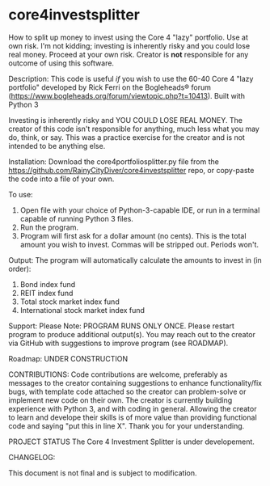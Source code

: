 # core4investsplitter

How to split up money to invest using the Core 4 "lazy" portfolio. Use at own risk.
I'm not kidding; investing is inherently risky and you could lose real money. Proceed at your own risk.
Creator is **not** responsible for any outcome of using this software.

Description:
This code is useful _if_ you wish to use the 60-40 Core 4 "lazy portfolio" developed by Rick Ferri on the Bogleheads® forum (https://www.bogleheads.org/forum/viewtopic.php?t=10413).
Built with Python 3

Investing is inherently risky and YOU COULD LOSE REAL MONEY. The creator of this code isn't responsible for anything, much less what you may do, think, or say. This was a practice exercise for the creator and is not intended to be anything else.

Installation:
Download the core4portfoliosplitter.py file from the https://github.com/RainyCityDiver/core4investsplitter repo, or copy-paste the code into a file of your own.

To use:

1. Open file with your choice of Python-3-capable IDE, or run in a terminal capable of running Python 3 files.
2. Run the program.
3. Program will first ask for a dollar amount (no cents). This is the total amount you wish to invest. Commas will be stripped out. Periods won't.

Output:
The program will automatically calculate the amounts to invest in (in order):

1. Bond index fund
2. REIT index fund
3. Total stock market index fund
4. International stock market index fund

Support:
Please Note: PROGRAM RUNS ONLY ONCE. Please restart program to produce additional output(s).
You may reach out to the creator via GitHub with suggestions to improve program (see ROADMAP).

Roadmap:
UNDER CONSTRUCTION

CONTRIBUTIONS:
Code contributions are welcome, preferably as messages to the creator containing suggestions to enhance functionality/fix bugs, with template code attached so the creator can problem-solve or implement new code on their own. The creator is currently building experience with Python 3, and with coding in general. Allowing the creator to learn and develope their skills is of more value than providing functional code and saying "put this in line X". Thank you for your understanding.

PROJECT STATUS
The Core 4 Investment Splitter is under developement.

CHANGELOG:

This document is not final and is subject to modification.
